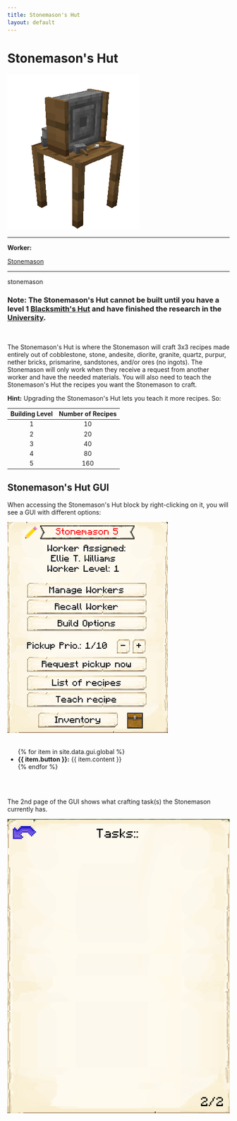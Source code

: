 ```yaml
---
title: Stonemason's Hut
layout: default
---
```

# Stonemason's Hut

<div class="infobox box text-center">
    <img src="../../assets/images/buildings/stonemason.png" alt="Stonemason's Hut" />
    <hr />
    <div class="row section-text text-left">
        <div class="col">
        <p><strong>Worker:</strong></p>
        </div>
        <div class="col">
        <p><a href="../workers/stonemason">Stonemason</a></p>
        </div>
    </div>
    <hr />
    <recipe>stonemason</recipe>
</div>

### Note: The Stonemason's Hut cannot be built until you have a level 1 [Blacksmith's Hut](../../source/buildings/blacksmith) and have finished the research in the [University](../../source/buildings/university).
<br>

The Stonemason's Hut is where the Stonemason will craft 3x3 recipes made entirely out of cobblestone, stone, andesite, diorite, granite, quartz, purpur, nether bricks, prismarine, sandstones, and/or ores (no ingots). The Stonemason will only work when they receive a request from another worker and have the needed materials. You will also need to teach the Stonemason's Hut the recipes you want the Stonemason to craft.

**Hint:** Upgrading the Stonemason's Hut lets you teach it more recipes. So:

| Building Level | Number of Recipes |
| :-----: | :-----: |
| 1 | 10 | 
| 2 | 20 |
| 3 | 40 |
| 4 | 80 | 
| 5 | 160 | 


## Stonemason's Hut GUI

When accessing the Stonemason's Hut block by right-clicking on it, you will see a GUI with different options:  

<div class="row">
  <div class="col-sm-12 col-md">
    <img src="../../assets/images/gui/stonemasongui.png" class="img-fluid mx-auto" alt="Stonemason's Hut GUI 1">
  </div>
  <div class="col-sm-12 col-md">
    <br>
    <ul>
      {% for item in site.data.gui.global %}
        <li><strong>{{ item.button }}:</strong> {{ item.content }}</li>
      {% endfor %}
    </ul>
  </div>
</div>  
<br><br>

The 2nd page of the GUI shows what crafting task(s) the Stonemason currently has.
<div class="row">
  <div class="col-sm-12 col-md">
    <img src="../../assets/images/gui/craftertasklist.png" class="img-fluid mx-auto" alt="Stonemason's Hut GUI 2">
  </div>
  <div class="col-sm-12 col-md">
    <br>
  </div>
</div>
<br> <br>
